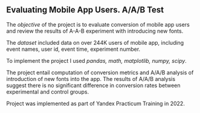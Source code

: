 ## Evaluating Mobile App Users. A/A/B Test

The *objective* of the project is to evaluate conversion of mobile app users and review the results of A-A-B experiment with introducing new fonts. 

The *dataset* included data on over 244K users of mobile app, including event names, user id, event time, experiment number.

To implement the project I used *pandas, math, matplotlib, numpy, scipy*.

The project entail computation of conversion metrics and A/A/B analysis of introduction of new fonts into the app. The results of A/A/B analysis suggest there is no significant difference in conversion rates between experimental and control groups.

Project was implemented as part of Yandex Practicum Training in 2022.
